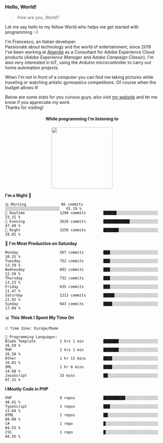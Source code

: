 ### Hello, World!

> How are you, World?

Let me say hello to my fellow World who helps me get started with programming :-)

I'm Francesco, an Italian developer.  
Passionate about technology and the world of entertainment, since 2019 I've been working at [Alpenite](https://www.alpenite.com) as a Consultant for Adobe Experience Cloud products (*Adobe Experience Manager* and *Adobe Campaign Classic*). I'm also very interested in IoT, using the *Arduino* microcontroller to carry out home automation projects.

When I'm not in front of a computer you can find me taking pictures while traveling or watching artistic gymnastics competitions. Of course when the budget allows it!

Below are some stats for you curious guys; also visit [my website](https://www.francescorega.eu) and let me know if you appreciate my work.  
Thanks for visiting!

<div align="center">
  <h4>While programming I'm listening to</h4>
  <a href="https://apps.francescorega.eu/now-playing/11147232609" target="_blank"><img src="https://apps.francescorega.eu/now-playing/11147232609" width="200"></a>
</div>

<!--START_SECTION:waka-->
**I'm a Night 🦉** 

```text
🌞 Morning                66 commits          ░░░░░░░░░░░░░░░░░░░░░░░░░   01.19 % 
🌆 Daytime                1290 commits        ██████░░░░░░░░░░░░░░░░░░░   23.31 % 
🌃 Evening                2628 commits        ████████████░░░░░░░░░░░░░   47.49 % 
🌙 Night                  1550 commits        ███████░░░░░░░░░░░░░░░░░░   28.01 % 
```
📅 **I'm Most Productive on Saturday** 

```text
Monday                   567 commits         ███░░░░░░░░░░░░░░░░░░░░░░   10.25 % 
Tuesday                  752 commits         ███░░░░░░░░░░░░░░░░░░░░░░   13.59 % 
Wednesday                692 commits         ███░░░░░░░░░░░░░░░░░░░░░░   12.50 % 
Thursday                 732 commits         ███░░░░░░░░░░░░░░░░░░░░░░   13.23 % 
Friday                   635 commits         ███░░░░░░░░░░░░░░░░░░░░░░   11.47 % 
Saturday                 1213 commits        █████░░░░░░░░░░░░░░░░░░░░   21.92 % 
Sunday                   943 commits         ████░░░░░░░░░░░░░░░░░░░░░   17.04 % 
```


📊 **This Week I Spent My Time On** 

```text
🕑︎ Time Zone: Europe/Rome

💬 Programming Languages: 
Blade Template           2 hrs 1 min         ███████░░░░░░░░░░░░░░░░░░   26.59 % 
PHP                      2 hrs 1 min         ███████░░░░░░░░░░░░░░░░░░   26.50 % 
Other                    1 hr 13 mins        ████░░░░░░░░░░░░░░░░░░░░░   16.01 % 
XML                      1 hr 6 mins         ████░░░░░░░░░░░░░░░░░░░░░   14.60 % 
JavaScript               33 mins             ██░░░░░░░░░░░░░░░░░░░░░░░   07.31 % 
```

**I Mostly Code in PHP** 

```text
PHP                      9 repos             ██████████░░░░░░░░░░░░░░░   40.91 % 
TypeScript               3 repos             ███░░░░░░░░░░░░░░░░░░░░░░   13.64 % 
HTML                     2 repos             ██░░░░░░░░░░░░░░░░░░░░░░░   09.09 % 
C#                       1 repo              █░░░░░░░░░░░░░░░░░░░░░░░░   04.55 % 
CSS                      1 repo              █░░░░░░░░░░░░░░░░░░░░░░░░   04.55 % 
```




<!--END_SECTION:waka-->

